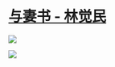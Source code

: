 # [与妻书 - 林觉民](https://so.gushiwen.org/shiwenv_7de576f0313f.aspx)

![](https://tva1.sinaimg.cn/large/e6c9d24egy1go6vevlhbyj20u014079i.jpg)

![](https://tva1.sinaimg.cn/large/e6c9d24egy1go6vf88t61j20u0140wi6.jpg)

